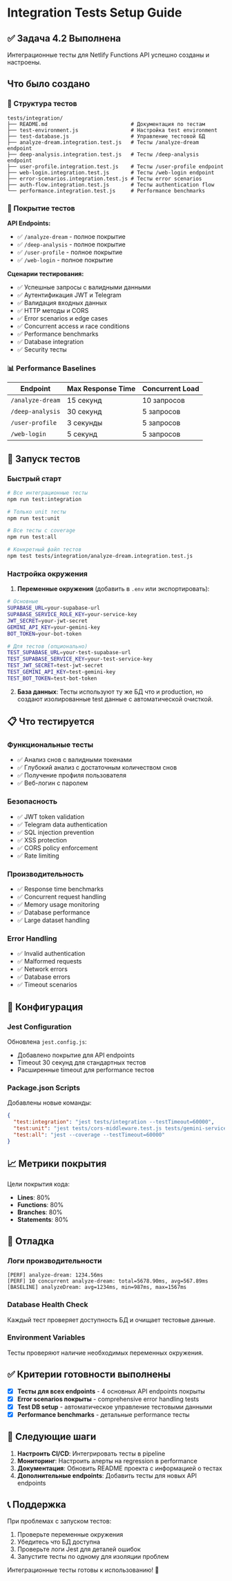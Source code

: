 # Integration Tests Setup Guide

## ✅ Задача 4.2 Выполнена

Интеграционные тесты для Netlify Functions API успешно созданы и настроены.

## Что было создано

### 📁 Структура тестов

```
tests/integration/
├── README.md                           # Документация по тестам
├── test-environment.js                 # Настройка test environment
├── test-database.js                    # Управление тестовой БД
├── analyze-dream.integration.test.js   # Тесты /analyze-dream endpoint
├── deep-analysis.integration.test.js   # Тесты /deep-analysis endpoint
├── user-profile.integration.test.js    # Тесты /user-profile endpoint
├── web-login.integration.test.js       # Тесты /web-login endpoint
├── error-scenarios.integration.test.js # Тесты error scenarios
├── auth-flow.integration.test.js       # Тесты authentication flow
└── performance.integration.test.js     # Performance benchmarks
```

### 🧪 Покрытие тестов

**API Endpoints:**
- ✅ `/analyze-dream` - полное покрытие
- ✅ `/deep-analysis` - полное покрытие  
- ✅ `/user-profile` - полное покрытие
- ✅ `/web-login` - полное покрытие

**Сценарии тестирования:**
- ✅ Успешные запросы с валидными данными
- ✅ Аутентификация JWT и Telegram
- ✅ Валидация входных данных
- ✅ HTTP методы и CORS
- ✅ Error scenarios и edge cases
- ✅ Concurrent access и race conditions
- ✅ Performance benchmarks
- ✅ Database integration
- ✅ Security тесты

### 📊 Performance Baselines

| Endpoint | Max Response Time | Concurrent Load |
|----------|-------------------|-----------------|
| `/analyze-dream` | 15 секунд | 10 запросов |
| `/deep-analysis` | 30 секунд | 5 запросов |
| `/user-profile` | 3 секунды | 5 запросов |
| `/web-login` | 5 секунд | 5 запросов |

## 🚀 Запуск тестов

### Быстрый старт

```bash
# Все интеграционные тесты
npm run test:integration

# Только unit тесты
npm run test:unit

# Все тесты с coverage
npm run test:all

# Конкретный файл тестов
npm test tests/integration/analyze-dream.integration.test.js
```

### Настройка окружения

1. **Переменные окружения** (добавить в `.env` или экспортировать):
```bash
# Основные
SUPABASE_URL=your-supabase-url
SUPABASE_SERVICE_ROLE_KEY=your-service-key
JWT_SECRET=your-jwt-secret
GEMINI_API_KEY=your-gemini-key
BOT_TOKEN=your-bot-token

# Для тестов (опционально)
TEST_SUPABASE_URL=your-test-supabase-url
TEST_SUPABASE_SERVICE_KEY=your-test-service-key
TEST_JWT_SECRET=test-jwt-secret
TEST_GEMINI_API_KEY=test-gemini-key
TEST_BOT_TOKEN=test-bot-token
```

2. **База данных**: Тесты используют ту же БД что и production, но создают изолированные test данные с автоматической очисткой.

## 📋 Что тестируется

### Функциональные тесты
- ✅ Анализ снов с валидными токенами
- ✅ Глубокий анализ с достаточным количеством снов
- ✅ Получение профиля пользователя
- ✅ Веб-логин с паролем

### Безопасность
- ✅ JWT token validation
- ✅ Telegram data authentication
- ✅ SQL injection prevention
- ✅ XSS protection
- ✅ CORS policy enforcement
- ✅ Rate limiting

### Производительность
- ✅ Response time benchmarks
- ✅ Concurrent request handling
- ✅ Memory usage monitoring
- ✅ Database performance
- ✅ Large dataset handling

### Error Handling
- ✅ Invalid authentication
- ✅ Malformed requests
- ✅ Network errors
- ✅ Database errors
- ✅ Timeout scenarios

## 🔧 Конфигурация

### Jest Configuration
Обновлена `jest.config.js`:
- Добавлено покрытие для API endpoints
- Timeout 30 секунд для стандартных тестов
- Расширенные timeout для performance тестов

### Package.json Scripts
Добавлены новые команды:
```json
{
  "test:integration": "jest tests/integration --testTimeout=60000",
  "test:unit": "jest tests/cors-middleware.test.js tests/gemini-service.test.js tests/telegram-validator.test.js",
  "test:all": "jest --coverage --testTimeout=60000"
}
```

## 📈 Метрики покрытия

Цели покрытия кода:
- **Lines**: 80%
- **Functions**: 80% 
- **Branches**: 80%
- **Statements**: 80%

## 🐛 Отладка

### Логи производительности
```
[PERF] analyze-dream: 1234.56ms
[PERF] 10 concurrent analyze-dream: total=5678.90ms, avg=567.89ms
[BASELINE] analyzeDream: avg=1234ms, min=987ms, max=1567ms
```

### Database Health Check
Каждый тест проверяет доступность БД и очищает тестовые данные.

### Environment Variables
Тесты проверяют наличие необходимых переменных окружения.

## ✅ Критерии готовности выполнены

- [x] **Тесты для всех endpoints** - 4 основных API endpoints покрыты
- [x] **Error scenarios покрыты** - comprehensive error handling tests
- [x] **Test DB setup** - автоматическое управление тестовыми данными
- [x] **Performance benchmarks** - детальные performance тесты

## 🚀 Следующие шаги

1. **Настроить CI/CD**: Интегрировать тесты в pipeline
2. **Мониторинг**: Настроить алерты на regression в performance
3. **Документация**: Обновить README проекта с информацией о тестах
4. **Дополнительные endpoints**: Добавить тесты для новых API endpoints

## 📞 Поддержка

При проблемах с запуском тестов:

1. Проверьте переменные окружения
2. Убедитесь что БД доступна
3. Проверьте логи Jest для деталей ошибок
4. Запустите тесты по одному для изоляции проблем

Интеграционные тесты готовы к использованию! 🎉